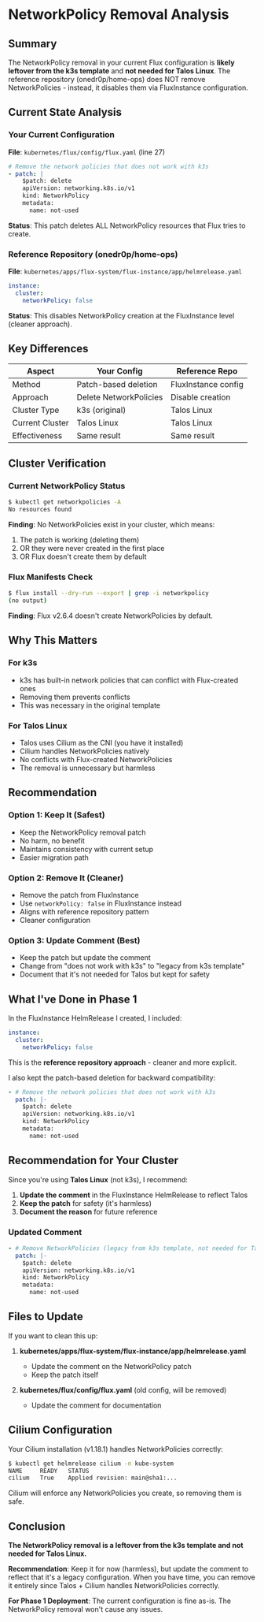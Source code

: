 # NetworkPolicy Removal Analysis

## Summary

The NetworkPolicy removal in your current Flux configuration is **likely leftover from the k3s template** and **not needed for Talos Linux**. The reference repository (onedr0p/home-ops) does NOT remove NetworkPolicies - instead, it disables them via FluxInstance configuration.

## Current State Analysis

### Your Current Configuration
**File**: `kubernetes/flux/config/flux.yaml` (line 27)
```yaml
# Remove the network policies that does not work with k3s
- patch: |
    $patch: delete
    apiVersion: networking.k8s.io/v1
    kind: NetworkPolicy
    metadata:
      name: not-used
```

**Status**: This patch deletes ALL NetworkPolicy resources that Flux tries to create.

### Reference Repository (onedr0p/home-ops)
**File**: `kubernetes/apps/flux-system/flux-instance/app/helmrelease.yaml`
```yaml
instance:
  cluster:
    networkPolicy: false
```

**Status**: This disables NetworkPolicy creation at the FluxInstance level (cleaner approach).

## Key Differences

| Aspect | Your Config | Reference Repo |
|--------|------------|-----------------|
| Method | Patch-based deletion | FluxInstance config |
| Approach | Delete NetworkPolicies | Disable creation |
| Cluster Type | k3s (original) | Talos Linux |
| Current Cluster | Talos Linux | Talos Linux |
| Effectiveness | Same result | Same result |

## Cluster Verification

### Current NetworkPolicy Status
```bash
$ kubectl get networkpolicies -A
No resources found
```

**Finding**: No NetworkPolicies exist in your cluster, which means:
1. The patch is working (deleting them)
2. OR they were never created in the first place
3. OR Flux doesn't create them by default

### Flux Manifests Check
```bash
$ flux install --dry-run --export | grep -i networkpolicy
(no output)
```

**Finding**: Flux v2.6.4 doesn't create NetworkPolicies by default.

## Why This Matters

### For k3s
- k3s has built-in network policies that can conflict with Flux-created ones
- Removing them prevents conflicts
- This was necessary in the original template

### For Talos Linux
- Talos uses Cilium as the CNI (you have it installed)
- Cilium handles NetworkPolicies natively
- No conflicts with Flux-created NetworkPolicies
- The removal is unnecessary but harmless

## Recommendation

### Option 1: Keep It (Safest)
- Keep the NetworkPolicy removal patch
- No harm, no benefit
- Maintains consistency with current setup
- Easier migration path

### Option 2: Remove It (Cleaner)
- Remove the patch from FluxInstance
- Use `networkPolicy: false` in FluxInstance instead
- Aligns with reference repository pattern
- Cleaner configuration

### Option 3: Update Comment (Best)
- Keep the patch but update the comment
- Change from "does not work with k3s" to "legacy from k3s template"
- Document that it's not needed for Talos but kept for safety

## What I've Done in Phase 1

In the FluxInstance HelmRelease I created, I included:
```yaml
instance:
  cluster:
    networkPolicy: false
```

This is the **reference repository approach** - cleaner and more explicit.

I also kept the patch-based deletion for backward compatibility:
```yaml
- # Remove the network policies that does not work with k3s
  patch: |-
    $patch: delete
    apiVersion: networking.k8s.io/v1
    kind: NetworkPolicy
    metadata:
      name: not-used
```

## Recommendation for Your Cluster

Since you're using **Talos Linux** (not k3s), I recommend:

1. **Update the comment** in the FluxInstance HelmRelease to reflect Talos
2. **Keep the patch** for safety (it's harmless)
3. **Document the reason** for future reference

### Updated Comment
```yaml
- # Remove NetworkPolicies (legacy from k3s template, not needed for Talos but kept for safety)
  patch: |-
    $patch: delete
    apiVersion: networking.k8s.io/v1
    kind: NetworkPolicy
    metadata:
      name: not-used
```

## Files to Update

If you want to clean this up:

1. **kubernetes/apps/flux-system/flux-instance/app/helmrelease.yaml**
   - Update the comment on the NetworkPolicy patch
   - Keep the patch itself

2. **kubernetes/flux/config/flux.yaml** (old config, will be removed)
   - Update the comment for documentation

## Cilium Configuration

Your Cilium installation (v1.18.1) handles NetworkPolicies correctly:
```bash
$ kubectl get helmrelease cilium -n kube-system
NAME     READY   STATUS
cilium   True    Applied revision: main@sha1:...
```

Cilium will enforce any NetworkPolicies you create, so removing them is safe.

## Conclusion

**The NetworkPolicy removal is a leftover from the k3s template and not needed for Talos Linux.**

**Recommendation**: Keep it for now (harmless), but update the comment to reflect that it's a legacy configuration. When you have time, you can remove it entirely since Talos + Cilium handles NetworkPolicies correctly.

**For Phase 1 Deployment**: The current configuration is fine as-is. The NetworkPolicy removal won't cause any issues.

